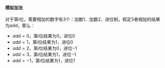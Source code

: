 #### 模拟加法

对于第$i$位，需要相加的数字有3个：加数1、加数2、进位制，假定3者相加的结果为$add$，那么：

- $add = 0$，第$i$位结果为$0$，进位$0$
- $add = 1$，第$i$位结果为$1$，进位$0$
- $add = 2$，第$i$位结果为$0$，进位$-1$
- $add = 3$，第$i$位结果为$1$，进位$-1$
- $add = -1$，第$i$位结果为$1$，进位$1$
